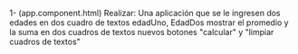 1- (app.component.html) Realizar:
Una aplicación que se le ingresen dos edades en dos cuadro de textos
edadUno, EdadDos
mostrar el promedio y la suma en dos cuadros de textos nuevos
botones "calcular" y "limpiar cuadros de textos"